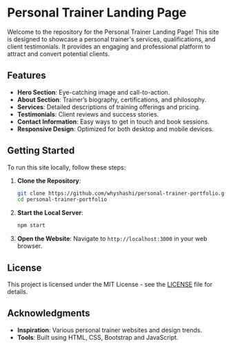 # Personal Trainer Landing Page

Welcome to the repository for the Personal Trainer Landing Page! This site is designed to showcase a personal trainer's services, qualifications, and client testimonials. It provides an engaging and professional platform to attract and convert potential clients.

## Features

- **Hero Section**: Eye-catching image and call-to-action.
- **About Section**: Trainer’s biography, certifications, and philosophy.
- **Services**: Detailed descriptions of training offerings and pricing.
- **Testimonials**: Client reviews and success stories.
- **Contact Information**: Easy ways to get in touch and book sessions.
- **Responsive Design**: Optimized for both desktop and mobile devices.

## Getting Started

To run this site locally, follow these steps:

1. **Clone the Repository**:
    ```bash
    git clone https://github.com/whyshashi/personal-trainer-portfolio.git
    cd personal-trainer-portfolio
    ```

2. **Start the Local Server**:
    ```bash
    npm start
    ```

4. **Open the Website**: Navigate to `http://localhost:3000` in your web browser.


## License

This project is licensed under the MIT License - see the [LICENSE](LICENSE) file for details.

## Acknowledgments

- **Inspiration**: Various personal trainer websites and design trends.
- **Tools**: Built using HTML, CSS, Bootstrap and JavaScript.
